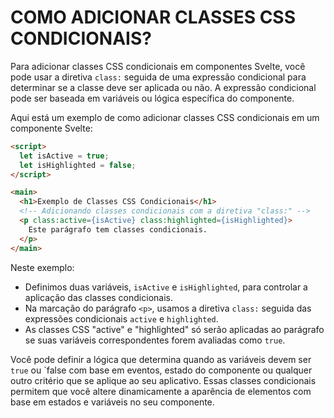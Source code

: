 # COMO ADICIONAR CLASSES CSS CONDICIONAIS?
Para adicionar classes CSS condicionais em componentes Svelte, você pode usar a diretiva `class:` seguida de uma expressão condicional para determinar se a classe deve ser aplicada ou não. A expressão condicional pode ser baseada em variáveis ou lógica específica do componente.

Aqui está um exemplo de como adicionar classes CSS condicionais em um componente Svelte:

```html
<script>
  let isActive = true;
  let isHighlighted = false;
</script>

<main>
  <h1>Exemplo de Classes CSS Condicionais</h1>
  <!-- Adicionando classes condicionais com a diretiva "class:" -->
  <p class:active={isActive} class:highlighted={isHighlighted}>
    Este parágrafo tem classes condicionais.
  </p>
</main>
```

Neste exemplo:

- Definimos duas variáveis, `isActive` e `isHighlighted`, para controlar a aplicação das classes condicionais.
- Na marcação do parágrafo `<p>`, usamos a diretiva `class:` seguida das expressões condicionais `active` e `highlighted`.
- As classes CSS "active" e "highlighted" só serão aplicadas ao parágrafo se suas variáveis correspondentes forem avaliadas como `true`.

Você pode definir a lógica que determina quando as variáveis devem ser `true` ou `false com base em eventos, estado do componente ou qualquer outro critério que se aplique ao seu aplicativo. Essas classes condicionais permitem que você altere dinamicamente a aparência de elementos com base em estados e variáveis no seu componente.